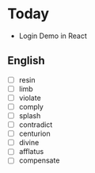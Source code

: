 # Today

- Login Demo in React

## English

- [ ] resin
- [ ] limb
- [ ] violate
- [ ] comply
- [ ] splash
- [ ] contradict
- [ ] centurion
- [ ] divine
- [ ] afflatus
- [ ] compensate
